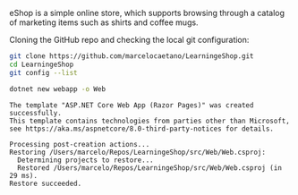 eShop is a simple online store, which supports browsing through a catalog of marketing items such as shirts and coffee mugs.

Cloning the GitHub repo and checking the local git configuration:

```bash
git clone https://github.com/marcelocaetano/LearningeShop.git
cd LearningeShop
git config --list
```


```bash
dotnet new webapp -o Web
```
```
The template "ASP.NET Core Web App (Razor Pages)" was created successfully.
This template contains technologies from parties other than Microsoft, see https://aka.ms/aspnetcore/8.0-third-party-notices for details.

Processing post-creation actions...
Restoring /Users/marcelo/Repos/LearningeShop/src/Web/Web.csproj:
  Determining projects to restore...
  Restored /Users/marcelo/Repos/LearningeShop/src/Web/Web.csproj (in 29 ms).
Restore succeeded.
```
